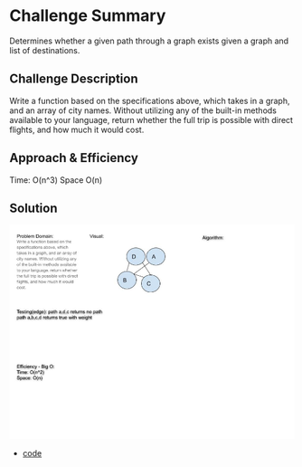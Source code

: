 # Challenge Summary
Determines whether a given path through a graph exists given a graph and list of destinations.

## Challenge Description
Write a function based on the specifications above, which takes in a graph, and an array of city names. Without utilizing any of the built-in methods available to your language, return whether the full trip is possible with direct flights, and how much it would cost.

## Approach & Efficiency
Time: O(n^3)
Space O(n)

## Solution

![](assets/GetEdge.jpg)

- [code](challenges/lib/src/main/java/challenges/GetEdge/GetEdge.java)
